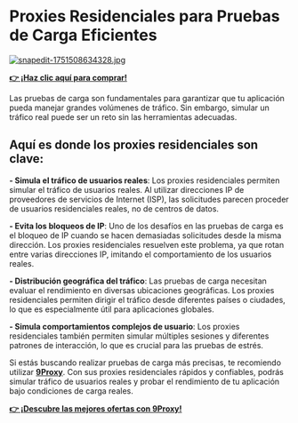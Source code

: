 # Proxies Residenciales para Pruebas de Carga Eficientes

[![snapedit-1751508634328.jpg](https://i.postimg.cc/kGJTzB7c/snapedit-1751508634328.jpg)](https://postimg.cc/phSQnVhh)

**[👉 ¡Haz clic aquí para comprar!](https://the9proxy.short.gy/github-pricing-sophie89)**

Las pruebas de carga son fundamentales para garantizar que tu aplicación pueda manejar grandes volúmenes de tráfico. Sin embargo, simular un tráfico real puede ser un reto sin las herramientas adecuadas. 

## Aquí es donde los proxies residenciales son clave:
**- Simula el tráfico de usuarios reales**: Los proxies residenciales permiten simular el tráfico de usuarios reales. Al utilizar direcciones IP de proveedores de servicios de Internet (ISP), las solicitudes parecen proceder de usuarios residenciales reales, no de centros de datos.

**- Evita los bloqueos de IP**: Uno de los desafíos en las pruebas de carga es el bloqueo de IP cuando se hacen demasiadas solicitudes desde la misma dirección. Los proxies residenciales resuelven este problema, ya que rotan entre varias direcciones IP, imitando el comportamiento de los usuarios reales.

**- Distribución geográfica del tráfico**: Las pruebas de carga necesitan evaluar el rendimiento en diversas ubicaciones geográficas. Los proxies residenciales permiten dirigir el tráfico desde diferentes países o ciudades, lo que es especialmente útil para aplicaciones globales.

**- Simula comportamientos complejos de usuario**: Los proxies residenciales también permiten simular múltiples sesiones y diferentes patrones de interacción, lo que es crucial para las pruebas de estrés.

Si estás buscando realizar pruebas de carga más precisas, te recomiendo utilizar **[9Proxy](https://the9proxy.short.gy/github-homepage-sophie89)**. Con sus proxies residenciales rápidos y confiables, podrás simular tráfico de usuarios reales y probar el rendimiento de tu aplicación bajo condiciones de carga reales.

**[👉 ¡Descubre las mejores ofertas con 9Proxy!](https://the9proxy.short.gy/github-pricing-sophie89)**
